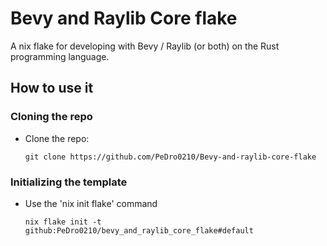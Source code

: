 # Bevy and Raylib Core flake

A nix flake for developing with Bevy / Raylib (or both) on the Rust programming language.


## How to use it

### Cloning the repo

- Clone the repo:
  ```fish
  git clone https://github.com/PeDro0210/Bevy-and-raylib-core-flake
  ```

### Initializing the template

- Use the 'nix init flake' command
  ```fish
  nix flake init -t github:PeDro0210/bevy_and_raylib_core_flake#default
  ```



